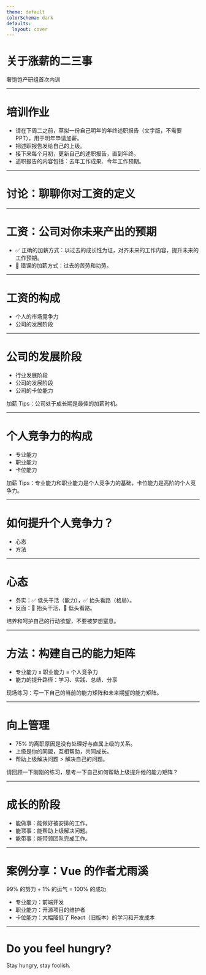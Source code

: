 ```yaml
---
theme: default
colorSchema: dark
defaults:
  layout: cover
---
```


# 关于涨薪的二三事

奢饱饱产研组首次内训

---

# 培训作业

- 请在下周二之前，草拟一份自己明年的年终述职报告（文字版，不需要 PPT），用于明年申请加薪。
- 把述职报告发给自己的上级。
- 接下来每个月初，更新自己的述职报告，直到年终。
- 述职报告的内容包括：去年工作成果、今年工作预期。

---

# 讨论：聊聊你对工资的定义

---

# 工资：公司对你未来产出的预期

- ✅ 正确的加薪方式：以过去的成长性为证，对齐未来的工作内容，提升未来的工作预期。
- 🚫 错误的加薪方式：过去的苦劳和功劳。

---

# 工资的构成

- 个人的市场竞争力
- 公司的发展阶段

---

# 公司的发展阶段

- 行业发展阶段
- 公司的发展阶段
- 公司的卡位能力

加薪 Tips：公司处于成长期是最佳的加薪时机。

---

# 个人竞争力的构成

- 专业能力
- 职业能力
- 卡位能力

加薪 Tips：专业能力和职业能力是个人竞争力的基础，卡位能力是高阶的个人竞争力。

---

# 如何提升个人竞争力？

- 心态
- 方法

---

# 心态

- 务实：✅ 低头干活（能力），✅ 抬头看路（格局）。
- 反面：🚫 抬头干活，🚫 低头看路。

培养和呵护自己的行动欲望，不要被梦想窒息。

---

# 方法：构建自己的能力矩阵

- 专业能力 x 职业能力 = 个人竞争力
- 能力的提升路径：学习、实践、总结、分享

现场练习：写一下自己的当前的能力矩阵和未来期望的能力矩阵。

---

# 向上管理

- 75% 的离职原因是没有处理好与直属上级的关系。
- 上级是你的同盟，互相帮助，共同成长。
- 帮助上级解决问题 > 解决自己的问题。

请回顾一下刚刚的练习，思考一下自己如何帮助上级提升他的能力矩阵？

---

# 成长的阶段

- 能做事：能做好被安排的工作。
- 能顶事：能帮助上级解决问题。
- 能带事：能带领团队完成工作。

---

# 案例分享：Vue 的作者尤雨溪

99% 的努力 + 1% 的运气 = 100% 的成功

- 专业能力：前端开发
- 职业能力：开源项目的维护者
- 卡位能力：大幅降低了 React（旧版本）的学习和开发成本

---

# Do you feel hungry?

Stay hungry, stay foolish.
